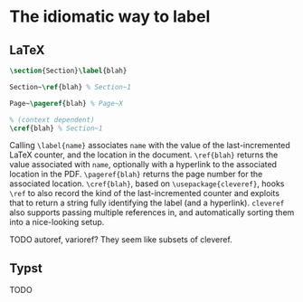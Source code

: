 # The idiomatic way to label

## LaTeX

```latex
\section{Section}\label{blah}

Section~\ref{blah} % Section~1

Page~\pageref{blah} % Page~X

% (context dependent)
\cref{blah} % Section~1
```

Calling `\label{name}` associates `name` with the value of the last-incremented LaTeX counter, and the location in the document.
`\ref{blah}` returns the value associated with `name`, optionally with a hyperlink to the associated location in the PDF.
`\pageref{blah}` returns the page number for the associated location.
`\cref{blah}`, based on `\usepackage{cleveref}`, hooks `\ref` to also record the kind of the last-incremented counter and exploits that to return a string fully identifying the label (and a hyperlink).
`cleveref` also supports passing multiple references in, and automatically sorting them into a nice-looking setup.


TODO autoref, varioref? They seem like subsets of cleveref.

## Typst

TODO